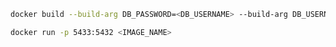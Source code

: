 ```bash
docker build --build-arg DB_PASSWORD=<DB_USERNAME> --build-arg DB_USERNAME=<DB_PASSWORD> .
```

```bash
docker run -p 5433:5432 <IMAGE_NAME>
```
